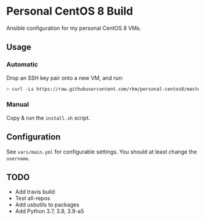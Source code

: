 
# Personal CentOS 8 Build

Ansible configuration for my personal CentOS 8 VMs.

## Usage

### Automatic

Drop an SSH key pair onto a new VM, and run:

```bash
> curl -Ls https://raw.githubusercontent.com/rkm/personal-centos8/master/install.sh | bash
```

### Manual

Copy & run the `install.sh` script.

## Configuration

See `vars/main.yml` for configurable settings. You should at least change the `username`.

## TODO

- Add travis build
- Test all-repos
- Add usbutils to packages
- Add Python 3.7, 3.8, 3.9-a5
